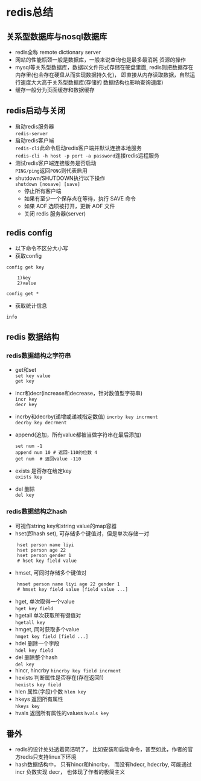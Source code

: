 # redis总结

## 关系型数据库与nosql数据库
- redis全称 remote dictionary server
- 网站的性能瓶颈一般是数据库，一般来说查询也是最多最消耗
资源的操作
- mysql等关系型数据库，数据以文件形式存储在硬盘里面,
redis则把数据存在内存里(也会存在硬盘从而实现数据持久化)，
即直接从内存读取数据，自然运行速度大大高于关系型数据库(存储的
数据结构也影响查询速度)
- 缓存一般分为页面缓存和数据缓存

## redis启动与关闭
- 启动redis服务器  
   `redis-server`  
- 启动redis客户端  
    `redis-cli`此命令启动redis客户端并默认连接本地服务  
    `redis-cli -h host -p port -a password`连接redis远程服务  
- 测试redis客户端连接服务是否启动  
    `PING/ping`返回`PONG`则代表启用  
- shutdown/SHUTDOWN执行以下操作  
    `shutdown [nosave] [save]`  
    - 停止所有客户端
    - 如果有至少一个保存点在等待，执行 SAVE 命令
    - 如果 AOF 选项被打开，更新 AOF 文件
    - 关闭 redis 服务器(server)

## redis config
- 以下命令不区分大小写  
- 获取config  

`config get key`  

        1)key  
        2)value  
`config get *`  
- 获取统计信息  

`info`

## redis 数据结构
### redis数据结构之字符串
- get和set  
    `set key value`  
    `get key`

- incr和decr(increase和decrease，针对数值型字符串)  
    `incr key`  
    `decr key`
    
- incrby和decrby(递增或递减指定数值)
    `incrby key incrment`  
    `decrby key decrment`
    
- append(追加，所有value都被当做字符串在最后添加)

    `set num -1`  
    `append num 10 # 返回-110的位数 4`  
    `get num  # 返回value -110`  
- exists 是否存在给定key  
    `exists key` 
    
- del 删除  
    `del key`
    

### redis数据结构之hash
- 可视作string key和string value的map容器
- hset(即hash set), 可存储多个键值对，但是单次存储一对
```redis
    hset person name liyi
    hset person age 22
    hset person gender 1
    # hset key field value
```
- hmset, 可同时存储多个键值对
```redis
    hmset person name liyi age 22 gender 1
    # hmset key field value [field value ...]
```
- hget, 单次取得一个value  
    `hget key field`
- hgetall 单次获取所有键值对  
    `hgetall key`  
- hmget, 同时获取多个value  
    `hmget key field [field ...]`  
- hdel 删除一个字段  
    `hdel key field`  
- del 删除整个hash  
    `del key`  
- hincr, hincrby 
    `hincrby key field incrment`
- hexists 判断属性是否存在(存在返回1)  
    `hexists key field`  
- hlen 属性(字段)个数
    `hlen key`  
- hkeys 返回所有属性  
    `hkeys key`  
- hvals 返回所有属性的values
    `hvals key`

## 番外
- redis的设计处处透着简洁明了， 比如安装和启动命令，甚至如此，作者的官方redis只支持linux下环境
- hash数据结构中， 只有hincr和hincrby，
而没有hdecr, hdecrby, 可能通过incr 负数实现
decr， 也体现了作者的极简主义